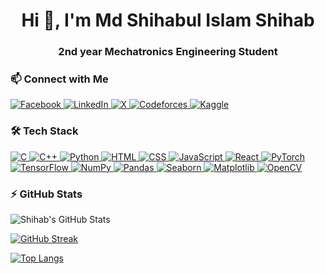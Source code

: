 <h1 align="center">Hi 👋, I'm Md Shihabul Islam Shihab</h1>
<h3 align="center">2nd year Mechatronics Engineering Student</h3>

<h3>📫 Connect with Me</h3>

<p>
  <!-- Facebook -->
  <a href="https://www.facebook.com/share/1A7SaZnDwR/" target="_blank">
    <img src="https://img.shields.io/badge/Facebook-1877F2?style=for-the-badge&logo=facebook&logoColor=white" alt="Facebook"/>
  </a>

  <!-- LinkedIn -->
  <a href="https://www.linkedin.com/in/md-shihabul-islam-shihab-38852734a?utm_source=share&utm_campaign=share_via&utm_content=profile&utm_medium=android_app" target="_blank">
    <img src="https://img.shields.io/badge/LinkedIn-0A66C2?style=for-the-badge&logo=linkedin&logoColor=white" alt="LinkedIn"/>
  </a>

  <!-- Twitter (X) -->
  <a href="https://x.com/_shihab_x?t=kxyZr3OCSPNBqeVgdFJMMQ&s=08" target="_blank">
    <img src="https://img.shields.io/badge/X-000000?style=for-the-badge&logo=twitter&logoColor=white" alt="X"/>
  </a>

  <!-- Codeforces -->
  <a href="https://codeforces.com/profile/YOUR_USERNAME_HERE" target="_blank">
    <img src="https://img.shields.io/badge/Codeforces-1F8ACB?style=for-the-badge&logo=codeforces&logoColor=white" alt="Codeforces"/>
  </a>

  <!-- Kaggle -->
  <a href="https://www.kaggle.com/YOUR_KAGGLE_USERNAME" target="_blank">
    <img src="https://img.shields.io/badge/Kaggle-20BEFF?style=for-the-badge&logo=kaggle&logoColor=white" alt="Kaggle"/>
  </a>
</p>



<h3>🛠️ Tech Stack</h3>

<p>
  <!-- Programming Languages -->
  <a href="https://en.wikipedia.org/wiki/C_(programming_language)" target="_blank">
    <img src="https://img.shields.io/badge/C-00599C?style=for-the-badge&logo=c&logoColor=white" alt="C"/>
  </a>
  <a href="https://isocpp.org/" target="_blank">
    <img src="https://img.shields.io/badge/C++-00599C?style=for-the-badge&logo=c%2B%2B&logoColor=white" alt="C++"/>
  </a>
  <a href="https://www.python.org/" target="_blank">
    <img src="https://img.shields.io/badge/Python-3776AB?style=for-the-badge&logo=python&logoColor=white" alt="Python"/>
  </a>

  <!-- Frontend -->
  <a href="https://developer.mozilla.org/en-US/docs/Web/HTML" target="_blank">
    <img src="https://img.shields.io/badge/HTML5-E34F26?style=for-the-badge&logo=html5&logoColor=white" alt="HTML"/>
  </a>
  <a href="https://developer.mozilla.org/en-US/docs/Web/CSS" target="_blank">
    <img src="https://img.shields.io/badge/CSS3-1572B6?style=for-the-badge&logo=css3&logoColor=white" alt="CSS"/>
  </a>
  <a href="https://developer.mozilla.org/en-US/docs/Web/JavaScript" target="_blank">
    <img src="https://img.shields.io/badge/JavaScript-F7DF1E?style=for-the-badge&logo=javascript&logoColor=black" alt="JavaScript"/>
  </a>
  <a href="https://reactjs.org/" target="_blank">
    <img src="https://img.shields.io/badge/React-20232A?style=for-the-badge&logo=react&logoColor=61DAFB" alt="React"/>
  </a>

  <!-- Machine Learning & DL -->
  <a href="https://pytorch.org/" target="_blank">
    <img src="https://img.shields.io/badge/PyTorch-EE4C2C?style=for-the-badge&logo=pytorch&logoColor=white" alt="PyTorch"/>
  </a>
  <a href="https://www.tensorflow.org/" target="_blank">
    <img src="https://img.shields.io/badge/TensorFlow-FF6F00?style=for-the-badge&logo=tensorflow&logoColor=white" alt="TensorFlow"/>
  </a>

  <!-- Data Science -->
  <a href="https://numpy.org/" target="_blank">
    <img src="https://img.shields.io/badge/NumPy-013243?style=for-the-badge&logo=numpy&logoColor=white" alt="NumPy"/>
  </a>
  <a href="https://pandas.pydata.org/" target="_blank">
    <img src="https://img.shields.io/badge/Pandas-150458?style=for-the-badge&logo=pandas&logoColor=white" alt="Pandas"/>
  </a>
  <a href="https://seaborn.pydata.org/" target="_blank">
    <img src="https://img.shields.io/badge/Seaborn-1f77b4?style=for-the-badge&logo=seaborn&logoColor=white" alt="Seaborn"/>
  </a>
  <a href="https://matplotlib.org/" target="_blank">
    <img src="https://img.shields.io/badge/Matplotlib-11557c?style=for-the-badge&logo=matplotlib&logoColor=white" alt="Matplotlib"/>
  </a>

  <!-- Computer Vision -->
  <a href="https://opencv.org/" target="_blank">
    <img src="https://img.shields.io/badge/OpenCV-5C3EE8?style=for-the-badge&logo=opencv&logoColor=white" alt="OpenCV"/>
  </a>
  


<h3>⚡ GitHub Stats</h3>
<p align="left">
  <img src="https://github-readme-stats.vercel.app/api?username=Shihab-004&show_icons=true&theme=tokyonight" alt="Shihab's GitHub Stats"/>
</p>



<!--  CONTRIBUTION AND STREAK BLOCK -->
 [![GitHub Streak](https://github-readme-streak-stats.herokuapp.com/?user=Shihab-004&currStreakNum=2FD3EB&fire=pink&sideLabels=F00&theme=nightowl)](https://git.io/streak-stats)
 
 <!--  TOP LANGUAGES STATISTICS -->
 [![Top Langs](https://github-readme-stats.vercel.app/api/top-langs/?username=Shihab-004&theme=dark&layout=compact&align=right&width=40%)](https://github.com/Shihab-004/github-readme-stats)



